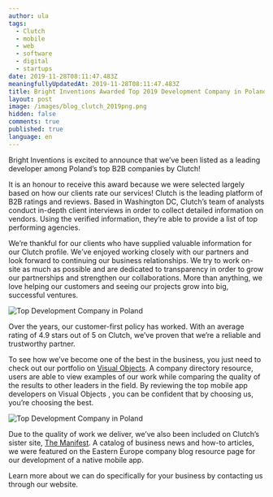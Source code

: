 ```yaml
---
author: ula
tags:
  - Clutch
  - mobile
  - web
  - software
  - digital
  - startups
date: 2019-11-28T08:11:47.483Z
meaningfullyUpdatedAt: 2019-11-28T08:11:47.483Z
title: Bright Inventions Awarded Top 2019 Development Company in Poland
layout: post
image: /images/blog_clutch_2019png.png
hidden: false
comments: true
published: true
language: en
---
```

Bright Inventions is excited to announce that we’ve been listed as a leading developer among Poland’s top B2B companies by Clutch! 

It is an honour to receive this award because we were selected largely based on how our clients rate our services! Clutch is the leading platform of B2B ratings and reviews. Based in Washington DC, Clutch’s team of analysts conduct in-depth client interviews in order to collect detailed information on vendors. Using the verified information, they’re able to provide a list of top performing agencies. 

We’re thankful for our clients who have supplied valuable information for our Clutch profile. We’ve enjoyed working closely with our partners and look forward to continuing our business relationships. We try to work on-site as much as possible and are dedicated to transparency in order to grow our partnerships and strengthen our collaborations. More than anything, we love helping our customers and seeing our projects grow into big, successful ventures. 

![Top Development Company in Poland](../../static/images/health_app_clutch-review.png "")

Over the years, our customer-first policy has worked. With an average rating of 4.9 stars out of 5 on Clutch, we’ve proven that we’re a reliable and trustworthy partner. 

To see how we’ve become one of the best in the business, you just need to check out our portfolio on [Visual Objects](https://visualobjects.com/pl/app-development/top-mobile-app-development-companies). A company directory resource, users are able to view examples of our work while comparing the quality of the results to other leaders in the field. By reviewing the top mobile app developers on Visual Objects , you can be confident that by choosing us, you’re choosing the best. 

![Top Development Company in Poland](../../static/images/bright_inventions_shirt_intro_clutch.png "")

Due to the quality of work we deliver, we’ve also been included on Clutch’s sister site, [The Manifest](https://themanifest.com/pl/web-development/companies#brightinventions). A catalog of business news and how-to articles, we were featured on the Eastern Europe company blog resource page for our development of a native mobile app. 

Learn more about we can do specifically for your business by contacting us through our website.

